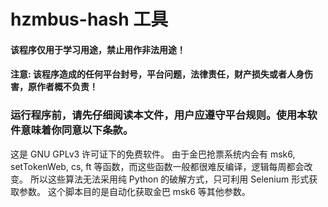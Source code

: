 # hzmbus-hash 工具
#### 该程序仅用于学习用途，禁止用作非法用途！
#### 注意: 该程序造成的任何平台封号，平台问题，法律责任，财产损失或者人身伤害，原作者概不负责！
### 运行程序前，请先仔细阅读本文件，用户应遵守平台规则。使用本软件意味着你同意以下条款。
这是 GNU GPLv3 许可证下的免费软件。
由于金巴抢票系统内会有 msk6, setTokenWeb, cs, ft 等函数，而这些函数一般都很难反编译，逻辑每周都会改变。
所以这些算法无法采用纯 Python 的破解方式，只可利用 Selenium 形式获取参数。
这个脚本目的是自动化获取金巴 msk6 等其他参数。